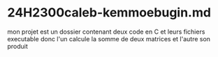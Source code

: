 # 24H2300caleb-kemmoebugin.md
mon projet est un dossier contenant deux code en C et leurs fichiers executable donc l'un calcule la somme de deux matrices et l'autre son produit
